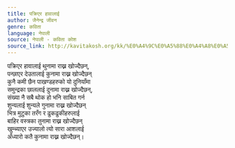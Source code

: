 ```yaml
---
title: पक्रिएर हावालाई
author: जैनेन्द्र जीवन
genre: कविता
language: नेपाली
source: नेपाली - कविता कोश
source_link: http://kavitakosh.org/kk/%E0%A4%9C%E0%A5%88%E0%A4%A8%E0%A5%87%E0%A4%A8%E0%A5%8D%E0%A4%A6%E0%A5%8D%E0%A4%B0_%E0%A4%9C%E0%A5%80%E0%A4%B5%E0%A4%A8
---
```


पक्रिएर हावालाई थुनामा राख्न खोज्दैछन्,  
पन्छाएर देउतालाई कुनामा राख्न खोज्दैछन्  
कुनै कमी छैन पाखण्डहरुको यो दुनियाँमा  
समुन्द्रका छाललाई दुनामा राख्न खोज्दैछन्,  
संख्या नै सबै थोक हो भनि साबित गर्न  
शुन्यलाई शुन्यले गुनामा राख्न खोज्दैछन्  
भित्र मुटुका तरँग र ढुकढुकीहरुलाई  
बाहिर वस्त्रका तुनामा राख्न खोज्दैछन्  
खुम्च्याएर उज्यालो त्यो सारा आशलाई  
अँध्यारो कतै कुनामा राख्न खोज्दैछन्।
